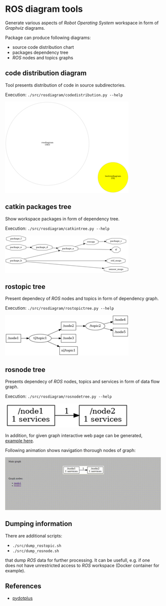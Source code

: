 # ROS diagram tools

Generate various aspects of *Robot Operating System* workspace in form of *Graphviz* diagrams.

Package can produce following diagrams:
- source code distribution chart
- packages dependency tree
- *ROS* nodes and topics graphs



## code distribution diagram

Tool presents distribution of code in source subdirectories.

Execution: `./src/rosdiagram/codedistribution.py --help`

[![code distribution chart](example/codedistribution/out/graph-small.png "code distribution chart")](example/codedistribution/out/graph.png)



## catkin packages tree

Show workspace packages in form of dependency tree.

Execution: `./src/rosdiagram/catkintree.py --help`

[![catkin packages tree](example/catkinlist/out/graph-small.png "catkin packages tree")](example/catkinlist/out/graph.png)



## rostopic tree

Present dependecy of *ROS* nodes and topics in form of dependency graph.

Execution: `./src/rosdiagram/rostopictree.py --help`

[![ROS nodes and topics graph](example/rostopiclist/out/graph-small.png "ROS nodes and topics graph")](example/rostopiclist/out/graph.png)



## rosnode tree

Presents dependecy of *ROS* nodes, topics and services in form of data flow graph.

Execution: `./src/rosdiagram/rosnodetree.py --help`

[![ROS nodes, topics and services graph](example/rosnodelist/out/full_graph-small.png "ROS nodes, topics and services graph")](example/rosnodelist/out/full_graph.png)

In addition, for given graph interactive web page can be generated, [example here](example/rosnodelist/out/full_graph.html).

Following animation shows navigation thorough nodes of graph:

![HTML graph](doc/html_graph.gif "HTML graph")



## Dumping information

There are additional scripts:
- `./src/dump_rostopic.sh`
- `./src/dump_rosnode.sh`

that dump *ROS* data for further processing. It can be usefull, e.g. if one does not have unrestricted access to *ROS* workspace (Docker container for example).



## References

- [pydotplus](https://pypi.org/project/pydotplus/)
